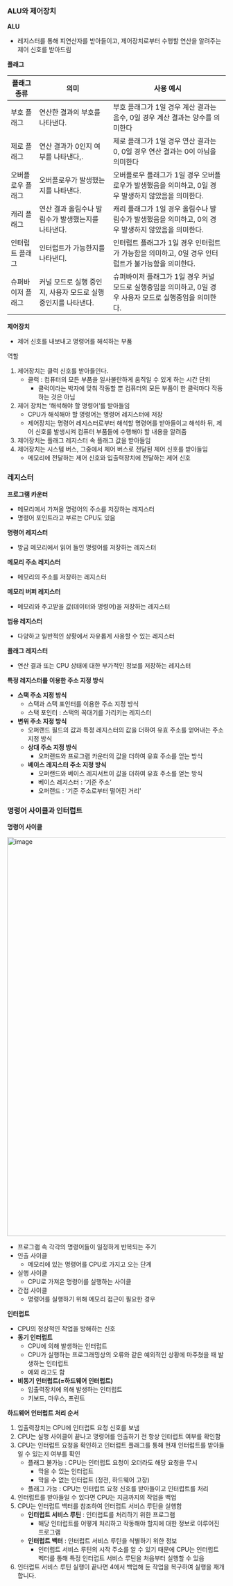 ### ALU와 제어장치

**ALU**

- 레지스터를 통해 피연산자를 받아들이고, 제어장치로부터 수행할 연산을 알려주는 제어 신호를 받아드림

**플래그**

| 플래그 종류  | 의미  | 사용 예시 |
| --- | --- | --- |
| 부호 플래그  | 연산한 결과의 부호를 나타낸다. | 부호 플래그가 1일 경우 계산 결과는 음수, 0일 경우 계산 결과는 양수를 의미한다 |
| 제로 플래그  | 연산 결과가 0인지 여부를 나타낸다,. | 제로 플래그가 1일 경우 연산 결과는 0, 0일 경우 연산 결과는 0이 아님을 의미한다 |
| 오버플로우 플래그  | 오버플로우가 발생했는지를 나타낸다. | 오버플로우 플래그가 1일 경우 오버플로우가 발생했음을 의미하고, 0일 경우 발생하지 않았음을 의미한다. |
| 캐리 플래그 | 연산 결과 올림수나 발림수가 발생했는지를 나타낸다. | 캐리 플래그가 1일 경우 올림수나 발림수가 발생했음을 의미하고, 0의 경우 발생하지 않았음을 의미한다. |
| 인터럽트 플래그 | 인터럽트가 가능한지를 나타낸디.  | 인터럽트 플래그가 1일 경우 인터럽트가 가능함을 의미하고, 0일 경우 인터럽트가 불가능함을 의미한다. |
| 슈퍼바이저 플래그 | 커널 모드로 실행 중인지, 사용자 모드로 실행 중인지를 나타낸다.  | 슈퍼바이저 플래그가 1일 경우 커널 모드로 실행중임을 의미하고, 0일 경우 사용자 모드로 실행중임을 의미한다. |

**제어장치**

- 제어 신호를 내보내고 명령어를 해석하는 부품

역할

1. 제어장치는 클럭 신호를 받아들인다.
    - 클럭 : 컴퓨터의 모든 부품을 일사불란하게 움직일 수 있게 하는 시간 단위
        - 클럭이라는 박자에 맞춰 작동할 뿐 컴퓨터의 모든 부품이 한 클럭마다 작동하는 것은 아님
2. 제어 장치는 ‘해석해야 할 명령어’를 받아들임
    - CPU가 해석해야 할 명령어는 명령어 레지스터에 저장
    - 제어장치는 명령어 레지스터로부터 해석할 명령어를 받아들이고 해석하 뒤, 제어 신호룰 발생시켜 컴퓨터 부품들에 수행해야 할 내용을 알려줌
3. 제어장치는 플래그 레지스터 속 플래그 값을 받아들임
4. 제어장치는 시스템 버스, 그중에서 제어 버스로 전달된 제어 신호를 받아들임
    - 메모리에 전달하는 제어 신호와 입출력장치에 전달하는 제어 신호

### 레지스터

**프로그램 카운터**

- 메모리에서 가져올 명령어의 주소를 저장하는 레지스터
- 명령어 포인트라고 부르는  CPU도 있음

**명령어 레지스터**

- 방금 메모리에서 읽어 들인 명령어를 저장하는 레지스터

**메모리 주소 레지스터**

- 메모리의 주소를 저장하는 레지스터

**메모리 버퍼 레지스터**

- 메모리와 주고받을 값(데이터와 명령어)을 저장하는 레지스터

**범용 레지스터**

- 다양하고 일반적인 상황에서 자유롭게 사용할 수 있는 레지스터

**플래그 레지스터**

- 연산 결과 또는 CPU 상태에 대한 부가적인 정보를 저장하는 레지스터

**특정 레지스터를 이용한 주소 지정 방식**

- **스택 주소 지정 방식**
    - 스택과 스택 포인터를 이용한 주소 지정 방식
    - 스택 포인터 : 스택의 꼭대기를 가리키는 레지스터
- **변위 주소 지정 방식**
    - 오퍼랜드 필드의 값과 특정 레지스터의 값을  더하여 유효 주소를 얻어내는 주소 지정 방식
    - **상대 주소 지정 방식**
        - 오퍼랜드와 프로그램 카운터의 값을 더하여 유효 주소를 얻는 방식
    - **베이스 레지스터 주소 지정 방식**
        - 오퍼랜드와 베이스 레지서트이 값을 더하여 유효 주소를 얻는 방식
        - 베이스 레지스터 : ‘기준 주소’
        - 오퍼랜드 : ‘기준 주소로부터 떨어진 거리’

### 명령어 사이클과 인터럽트

**명령어 사이클**

<img width="918" alt="image" src="https://github.com/user-attachments/assets/318497aa-e885-4b0c-8edc-e4d1db20232a" />


- 프로그램 속 각각의 명령어들이 일정하게 반복되는 주기
- 인출 사이클
    - 메모리에 있는 명령어를 CPU로 가지고 오는 단계
- 실행 사이클
    - CPU로 가져온 명령어를 실행하는 사이클
- 간접 사이클
    - 명령어를 실행하기 위해 메모리 접근이 필요한 경우

**인터럽트**

- CPU의 정상적인 작업을 방해하는 신호
- **동기 인터럽트**
    - CPU에 의해 발생하는 인터럽트
    - CPU가 실행하는 프로그래밍상의 오류와 같은 예외적인 상황에 마주쳤을 때 발생하는 인터럽트
    - 예외 라고도 함
- **비동기 인터럽트(=하드웨어 인터럽트)**
    - 입출력장치에 의해 발생하는 인터럽트
    - 키보드, 마우스, 프린트

**하드웨어 인터럽트 처리 순서**

1. 입출력장치는 CPU에 인터럽트 요청 신호를 보냄
2. CPU는 실행 사이클이 끝나고 명령어를 인출하기 전 항상 인터럽트 여부를 확인함
3. CPU는 인터럽트 요청을 확인하고 인터럽트 플래그를 통해 현재 인터럽트를 받아들일 수 있는지 여부를 확인
    - 플래그 불가능 : CPU는 인터럽트 요청이 오더라도 해당 요청을 무시
        - 막을 수 있는 인터럽트
        - 막을 수 없는 인터럽트 (정전, 하드웨어 고장)
    - 플래그 가능 : CPU는 인터럽트 요청 신호를 받아들이고 인터럽트를 처리
4. 인터럽트를 받아들일 수 있다면 CPU는 지금까지의 작업을 백업
5. CPU는 인터럽트 백터를 참조하여 인터럽트 서비스 루틴을 실행함
    - **인터럽트 서비스 루틴** : 인터럽트를 처리하기 위한 프로그램
        - 해당 인터럽트를 어떻게 처리하고 작동해야 할지에 대한 정보로 이루어진 프로그램
    - **인터럽트 백터** : 인터럽트 서비스 루틴을 식별하기 위한 정보
        - 인터럽트 서비스 루틴의 시작 주소를 알 수 있기 때문에 CPU는 인터럽트 벡터를 통해 특정 인터럽트 서비스 루틴을 처음부터 실행할 수 있음
6. 인터럽트 서비스 루틴 실행이 끝나면 4에서 백업해 둔 작업을 복구하여 실행을 재개합니다.
